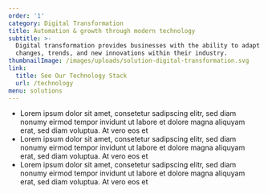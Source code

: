 ```yaml
---
order: '1'
category: Digital Transformation
title: Automation & growth through modern technology
subtitle: >-
  Digital transformation provides businesses with the ability to adapt to
  changes, trends, and new innovations within their industry.
thumbnailImage: /images/uploads/solution-digital-transformation.svg
link:
  title: See Our Technology Stack
  url: /technology
menu: solutions
---
```

* Lorem ipsum dolor sit amet, consetetur sadipscing elitr, sed diam nonumy eirmod tempor invidunt ut labore et dolore magna aliquyam erat, sed diam voluptua. At vero eos et 
* Lorem ipsum dolor sit amet, consetetur sadipscing elitr, sed diam nonumy eirmod tempor invidunt ut labore et dolore magna aliquyam erat, sed diam voluptua. At vero eos et 
* Lorem ipsum dolor sit amet, consetetur sadipscing elitr, sed diam nonumy eirmod tempor invidunt ut labore et dolore magna aliquyam erat, sed diam voluptua. At vero eos et
